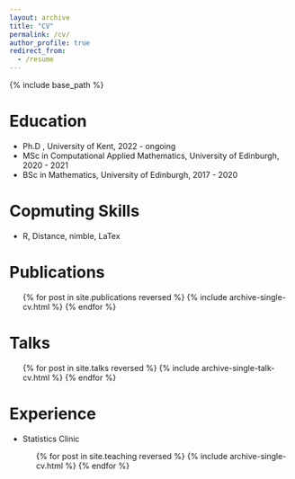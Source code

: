 ```yaml
---
layout: archive
title: "CV"
permalink: /cv/
author_profile: true
redirect_from:
  - /resume
---
```


{% include base_path %}

Education
======
* Ph.D , University of Kent, 2022 - ongoing
* MSc in Computational Applied Mathematics, University of Edinburgh, 2020 - 2021
* BSc in Mathematics, University of Edinburgh, 2017 - 2020
  
Copmuting Skills
======
* R, Distance, nimble, LaTex

Publications
======
  <ul>{% for post in site.publications reversed %}
    {% include archive-single-cv.html %}
  {% endfor %}</ul>
  
Talks
======
  <ul>{% for post in site.talks reversed %}
    {% include archive-single-talk-cv.html  %}
  {% endfor %}</ul>

Experience
======
* Statistics Clinic

  <ul>{% for post in site.teaching reversed %}
    {% include archive-single-cv.html %}
  {% endfor %}</ul>
